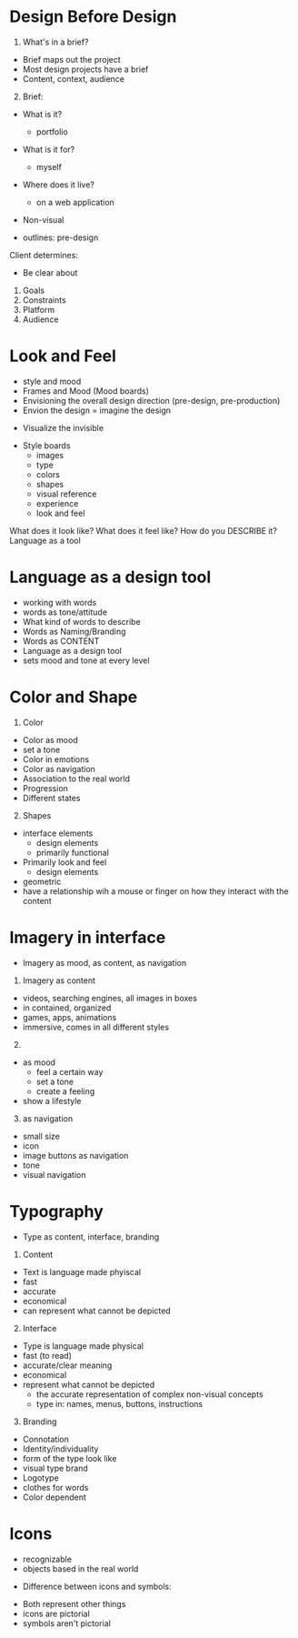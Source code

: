 # Design Before Design

1. What's in a brief?
- Brief maps out the project 
- Most design projects have a brief
- Content, context, audience

2. Brief:
- What is it?
    - portfolio

- What is it for?
    - myself

- Where does it live?
    - on a web application

- Non-visual
- outlines: pre-design

Client determines:
- Be clear about
1. Goals
2. Constraints
3. Platform
4. Audience


# Look and Feel
- style and mood
- Frames and Mood (Mood boards)
- Envisioning the overall design direction (pre-design, pre-production)
- Envion the design = imagine the design

* Visualize the invisible
- Style boards
    - images
    - type
    - colors
    - shapes
    - visual reference
    - experience 
    - look and feel

What does it look like?
What does it feel like?
How do you DESCRIBE it?
Language as a tool


# Language as a design tool
- working with words
- words as tone/attitude
- What kind of words to describe
- Words as Naming/Branding
- Words as CONTENT
- Language as a design tool
- sets mood and tone at every level


# Color and Shape
1. Color
- Color as mood
- set a tone
- Color in emotions
- Color as navigation
- Association to the real world
- Progression
- Different states 

2. Shapes
- interface elements
    - design elements
    - primarily functional
- Primarily look and feel 
    - design elements
- geometric
- have a relationship wih a mouse or finger on how they interact with the content


# Imagery in interface
- Imagery as mood, as content, as navigation

1. Imagery as content
- videos, searching engines, all images in boxes
- in contained, organized
- games, apps, animations
- immersive, comes in all different styles

2. 
- as mood
    - feel a certain way
    - set a tone
    - create a feeling
- show a lifestyle

3. as navigation
- small size
- icon
- image buttons as navigation
- tone
- visual navigation


# Typography 
- Type as content, interface, branding

1. Content
- Text is language made phyiscal
- fast
- accurate
- economical
- can represent what cannot be depicted

2. Interface
- Type is language made physical
- fast (to read)
- accurate/clear meaning
- economical
- represent what cannot be depicted
    - the accurate representation of complex non-visual concepts
    - type in: names, menus, buttons, instructions

3. Branding
- Connotation
- Identity/individuality
- form of the type look like
- visual type brand
- Logotype
- clothes for words
- Color dependent


# Icons
- recognizable
- objects based in the real world

* Difference between icons and symbols:
- Both represent other things
- icons are pictorial
- symbols aren't pictorial
